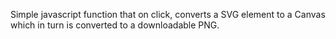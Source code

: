 Simple javascript function that on click, converts a SVG element to a Canvas which in turn is converted to a downloadable PNG.